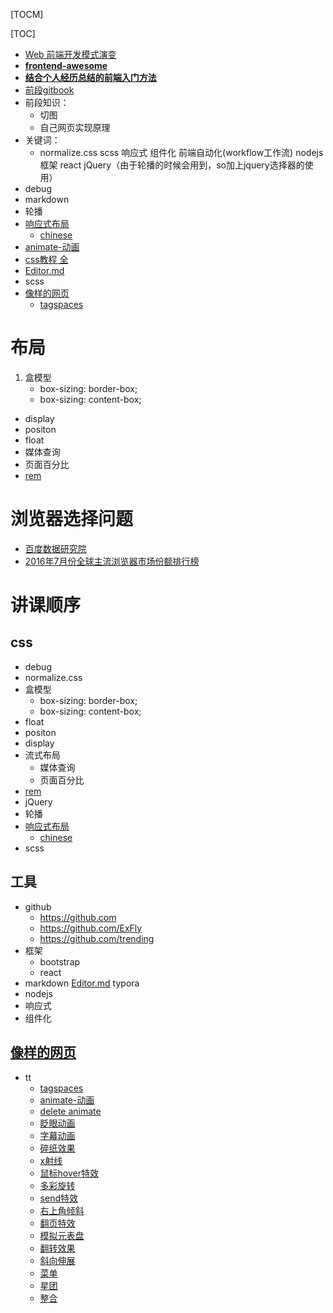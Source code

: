 [TOCM]

[TOC]

* [Web 前端开发模式演变](http://blog.jimmylv.info/2015-11-02-history-about-web-development-evolution/)
* **[frontend-awesome](https://github.com/ExFly/CsLearning/blob/master/NoteBookForDevelop/%E6%96%87%E6%A1%A3/Web/frontend-awesome.md)**
* **[结合个人经历总结的前端入门方法](https://github.com/qiu-deqing/FE-learning)**
* [前段gitbook](https://leohxj.gitbooks.io/front-end-database/content/html-and-css-basic/box-module.html)
* 前段知识：
  * 切图
  * 自己网页实现原理
* 关键词：
  * normalize.css scss 响应式 组件化 前端自动化(workflow工作流) nodejs 框架 react jQuery（由于轮播的时候会用到，so加上jquery选择器的使用）
* debug
* markdown
* 轮播
* [响应式布局](https://github.com/aekaplan/grid)
  * [chinese](http://geekplux.com/grid/)
* [animate-动画](https://daneden.github.io/animate.css/)
* [css教程 全](https://developer.mozilla.org/zh-CN/docs/Web/CSS/Reference)
* [Editor.md](https://pandao.github.io/editor.md/)
* scss
* [像样的网页]()
  * [tagspaces](https://www.tagspaces.org/)

# 布局

1. 盒模型
   * box-sizing: border-box;
   * box-sizing: content-box;
* display
* positon
* float
* 媒体查询
* 页面百分比
* [rem](https://developer.mozilla.org/zh-CN/docs/Web/CSS/length)


# 浏览器选择问题
* [百度数据研究院](http://tongji.baidu.com/data/browser)
* [2016年7月份全球主流浏览器市场份额排行榜](http://liulanmi.com/top/11144.html)


# 讲课顺序

## css

* debug
* normalize.css
* 盒模型
   * box-sizing: border-box;
   * box-sizing: content-box;
* float
* positon
* display
* 流式布局
   * 媒体查询
   * 页面百分比
* [rem](https://developer.mozilla.org/zh-CN/docs/Web/CSS/length)
* jQuery
* 轮播
* [响应式布局](https://github.com/aekaplan/grid)
   * [chinese](http://geekplux.com/grid/)
* scss


## 工具

* github
  * https://github.com
  * https://github.com/ExFly
  * https://github.com/trending
* 框架
  * bootstrap
  * react
* markdown [Editor.md](https://pandao.github.io/editor.md/) typora
* nodejs
* 响应式
* 组件化

## [像样的网页](/)
* tt
  * [tagspaces](https://www.tagspaces.org/)
  * [animate-动画](https://daneden.github.io/animate.css/)
  * [delete animate](http://lab.hakim.se/flipside/)
  * [眨眼动画](http://pattle.github.io/simpsons-in-css/)
  * [字幕动画](http://codepen.io/yoksel/pen/XJbzrO)
  * [碎纸效果](http://demo.lanrenzhijia.com/2016/canvas0826/)
  * [x射线](http://codepen.io/noeldelgado/pen/ByxQjL)
  * [鼠标hover特效](http://www.xwcms.net/webAnnexImages/fileAnnex/20131031/16389/index.html)
  * [多彩旋转](http://demo.lanrenzhijia.com/2016/loading0401/)
  * [send特效](http://demo.lanrenzhijia.com/2016/svg0224/)
  * [右上角倾斜](http://demo.lanrenzhijia.com/2016/lanren0812/)
  * [翻页特效](http://demo.lanrenzhijia.com/2016/flip-book0729/)
  * [模拟元表盘](http://demo.lanrenzhijia.com/2016/echart0727/)
  * [翻转效果](http://demo.lanrenzhijia.com/2016/pic0708/)
  * [斜向伸展](http://demo.lanrenzhijia.com/2016/grids0603/)
  * [菜单](http://demo.lanrenzhijia.com/2016/nav0527/#0)
  * [星团](http://demo.lanrenzhijia.com/2016/css0429/)
  * [整合](http://www.shejidaren.com/15-css3-effects.html)